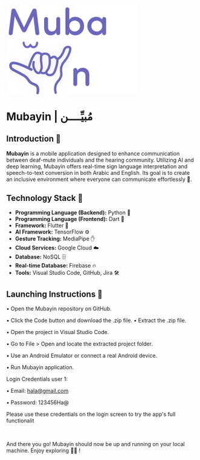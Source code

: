 <img src="MubayinApp/assets/images/logo2.png" alt="Mubayin Logo" width="350"/>


#  Mubayin | مُبيِّــــن  
## **Introduction 🌟** 
**Mubayin**  is a mobile application designed to enhance communication between deaf-mute individuals and the hearing community. Utilizing AI and deep learning, Mubayin offers real-time sign language interpretation and speech-to-text conversion in both Arabic and English. Its goal is to create an inclusive environment where everyone can communicate effortlessly 💜.

## **Technology Stack 🌟** 
- **Programming Language (Backend):** Python 🐍
- **Programming Language (Frontend):** Dart 🎨
- **Framework:** Flutter 📱
- **AI Framework:** TensorFlow ⚙️
- **Gesture Tracking:** MediaPipe ✋
- **Cloud Services:** Google Cloud ☁️
- **Database:** NoSQL 🗄️
- **Real-time Database:** Firebase 🔥
- **Tools:** Visual Studio Code, GitHub, Jira 🛠️
  
## **Launching Instructions 🌟** 

• Open the Mubayin repository on GitHub.

• Click the Code button and download the .zip file.
• Extract the .zip file.

• Open the project in Visual Studio Code.

• Go to File > Open and locate the extracted project folder.

• Use an Android Emulator or connect a real Android device.

• Run Mubayin application.

Login Credentials
user 1:

• Email: hala@gmail.com

• Password: 123456Ha@

Please use these credentials on the login screen to try the app's full functionalit

<br>

And there you go! Mubayin should now be up and running on your local machine. Enjoy exploring 💜🌟 ! <br> 

